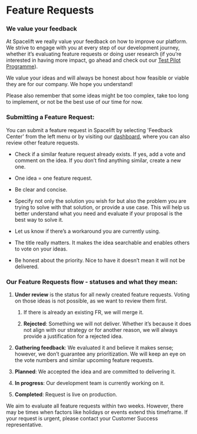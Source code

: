# Feature Requests

### We value your feedback

At Spacelift we really value your feedback on how to improve our platform. We strive to engage with you at every step of our development journey, whether it’s evaluating feature requests or doing user research (if you’re interested in having more impact, go ahead and check out our [Test Pilot Programme](https://spacelift.io/test-pilot-program)).

We value your ideas and will always be honest about how feasible or viable they are for our company. We hope you understand!

Please also remember that some ideas might be too complex, take too long to implement, or not be the best use of our time for now.

### Submitting a Feature Request:

You can submit a feature request in Spacelift by selecting 'Feedback Center' from the left menu or by visiting our [dashboard](https://spacelift.featurebase.app/), where you can also review other feature requests.

- Check if a similar feature request already exists. If yes, add a vote and comment on the idea. If you don’t find anything similar, create a new one.

- One idea = one feature request.

- Be clear and concise.

- Specify not only the solution you wish for but also the problem you are trying to solve with that solution, or provide a use case. This will help us better understand what you need and evaluate if your proposal is the best way to solve it.

- Let us know if there’s a workaround you are currently using.

- The title really matters. It makes the idea searchable and enables others to vote on your ideas.

- Be honest about the priority. Nice to have it doesn’t mean it will not be delivered.

### Our Feature Requests flow - statuses and what they mean:

1. **Under review** is the status for all newly created feature requests. Voting on those ideas is not possible, as we want to review them first.

    1. If there is already an existing FR, we will merge it.

    2. **Rejected**: Something we will not deliver. Whether it’s because it does not align with our strategy or for another reason, we will always provide a justification for a rejected idea.

2. **Gathering feedback**: We evaluated it and believe it makes sense; however, we don’t guarantee any prioritization. We will keep an eye on the vote numbers and similar upcoming feature requests.

3. **Planned**: We accepted the idea and are committed to delivering it.

4. **In progress**: Our development team is currently working on it.

5. **Completed**: Request is live on production.

We aim to evaluate all feature requests within two weeks. However, there may be times when factors like holidays or events extend this timeframe. If your request is urgent, please contact your Customer Success representative.